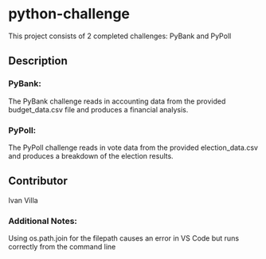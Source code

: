 # python-challenge

This project consists of 2 completed challenges: PyBank and PyPoll

## Description

### PyBank:

The PyBank challenge reads in accounting data from the provided budget_data.csv file and produces a
financial analysis.

### PyPoll:

The PyPoll challenge reads in vote data from the provided election_data.csv and produces a breakdown
of the election results.
 
## Contributor

Ivan Villa

### Additional Notes:

Using os.path.join for the filepath causes an error in VS Code but runs correctly from the command line

